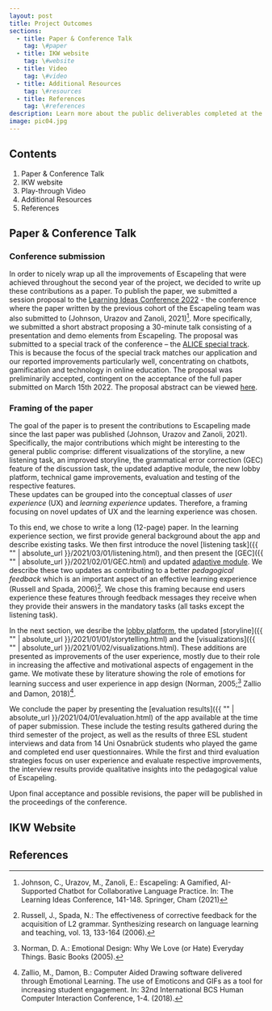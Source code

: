 ```yaml
---
layout: post
title: Project Outcomes
sections:
  - title: Paper & Conference Talk
    tag: \#paper
  - title: IKW website
    tag: \#website
  - title: Video
    tag: \#video
  - title: Additional Resources
    tag: \#resources
  - title: References
    tag: \#references
description: Learn more about the public deliverables completed at the end of this two-year study project.
image: pic04.jpg
---
```


## Contents

1. Paper & Conference Talk
1. IKW website
1. Play-through Video
1. Additional Resources
1. References

<div id="paper"></div>

## Paper & Conference Talk

### Conference submission
In order to nicely wrap up all the improvements of Escapeling that were achieved throughout the second year of the project, we decided to write up these contributions as a paper. To publish the paper, we submitted a session proposal to the [Learning Ideas Conference 2022](https://www.learningideasconf.org/) - the conference where the paper written by the previous cohort of the Escapeling team was also submitted to (Johnson, Urazov and Zanoli, 2021)[^a]. More specifically, we submitted a short abstract proposing a 30-minute talk consisting of a presentation and demo elements from Escapeling. The proposal was submitted to a special track of the conference – the [ALICE special track](https://www.learningideasconf.org/alice). This is because the focus of the special track matches our application and our reported improvements particularly well, concentrating on chatbots, gamification and technology in online education. The proposal was preliminarily accepted, contingent on the acceptance of the full paper submitted on March 15th 2022. The proposal abstract can be viewed [here](https://www.learningideasconf.org/program).
### Framing of the paper
The goal of the paper is to present the contributions to Escapeling made since the last paper was published (Johnson, Urazov and Zanoli, 2021). Specifically, the major contributions which might be interesting to the general public comprise: different visualizations of the storyline, a new listening task, an improved storyline, the grammatical error correction (GEC) feature of the discussion task, the updated adaptive module, the new lobby platform,  technical game improvements, evaluation and testing of the respective features.  
These updates can be grouped into the conceptual classes of _user experience_ (UX) and _learning experience_ updates. Therefore, a framing focusing on novel updates of UX and the learning experience was chosen. 

To this end, we chose to write a long (12-page) paper. In the learning experience section, we first provide general background about the app and describe existing tasks. We then first introduce the novel [listening task]({{ "" | absolute_url }}/2021/03/01/listening.html), and then present the [GEC]({{ "" | absolute_url }}/2021/02/01/GEC.html) and updated [adaptive module](TBD). We describe these two updates as contributing to a better _pedagogical feedback_ which is an important aspect of an effective learning experience (Russell and Spada, 2006)[^b]. We chose this framing because end users experience these features through feedback messages they receive when they provide their answers in the mandatory tasks (all tasks except the listening task). 

In the next section, we desribe the [lobby platform](TBD), the updated [storyline]({{ "" | absolute_url }}/2021/01/01/storytelling.html) and the [visualizations]({{ "" | absolute_url }}/2021/01/02/visualizations.html). These additions are presented as improvements of the user experience, mostly due to their role in increasing the affective and motivational aspects of engagement in the game. We motivate these by literature showing the role of emotions for learning success and user experience in app design (Norman, 2005;[^c] Zallio and Damon, 2018)[^d].

We conclude the paper by presenting the [evaluation results]({{ "" | absolute_url }}/2021/04/01/evaluation.html) of the app available at the time of paper submission. These include the testing results gathered during the third semester of the project, as well as the results of three ESL student interviews and data from 14 Uni Osnabrück students who played the game and completed end user questionnaires. While the first and third evaluation strategies focus on user experience and evaluate respective improvements, the interview results provide qualitative insights into the pedagogical value of Escapeling.

Upon final acceptance and possible revisions, the paper will be published in the proceedings of the conference. 

<div id="website"></div>

## IKW Website

<div id="references"></div>

## References

[^a]: Johnson, C., Urazov, M., Zanoli, E.: Escapeling: A Gamified, AI-Supported Chatbot for Collaborative Language Practice. In: The Learning Ideas Conference, 141-148. Springer, Cham (2021)

[^b]: Russell, J., Spada, N.: The effectiveness of corrective feedback for the acquisition of L2 grammar. Synthesizing research on language learning and teaching, vol. 13, 133-164 (2006).

[^c]: Norman, D. A.: Emotional Design: Why We Love (or Hate) Everyday Things. Basic Books (2005).

[^d]: Zallio, M., Damon, B.: Computer Aided Drawing software delivered through Emotional Learning. The use of Emoticons and GIFs as a tool for increasing student engagement. In: 32nd International BCS Human Computer Interaction Conference, 1-4. (2018).
